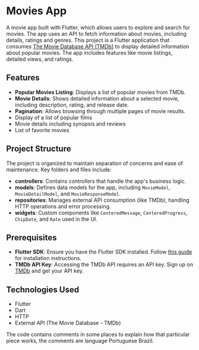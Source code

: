 # Movies App

A movie app built with Flutter, which allows users to explore and search for movies. The app uses an API to fetch information about movies, including details, ratings and genres.
This project is a Flutter application that consumes [The Movie Database API (TMDb)](https://www.themoviedb.org/) to display detailed information about popular movies. The app includes features like movie listings, detailed views, and ratings.

## Features

- **Popular Movies Listing**: Displays a list of popular movies from TMDb.
- **Movie Details**: Shows detailed information about a selected movie, including description, rating, and release date.
- **Pagination**: Allows browsing through multiple pages of movie results.
- Display of a list of popular films
- Movie details including synopsis and reviews
- List of favorite movies


## Project Structure

The project is organized to maintain separation of concerns and ease of maintenance. Key folders and files include:

- **controllers**: Contains controllers that handle the app's business logic.
- **models**: Defines data models for the app, including `MovieModel`, `MovieDetailModel`, and `MovieResponseModel`.
- **repositories**: Manages external API consumption (like TMDb), handling HTTP operations and error processing.
- **widgets**: Custom components like `CenteredMessage`, `CenteredProgress`, `ChipDate`, and `Rate` used in the UI.

## Prerequisites

- **Flutter SDK**: Ensure you have the Flutter SDK installed. Follow [this guide](https://docs.flutter.dev/get-started/install) for installation instructions.
- **TMDb API Key**: Accessing the TMDb API requires an API key. Sign up on [TMDb](https://www.themoviedb.org/) and get your API key.

## Technologies Used

- Flutter
- Dart
- HTTP
- External API (The Movie Database - TMDb)


The code contains comments in some places to explain how that particular piece works, the comments are language Portuguese Brazil.


